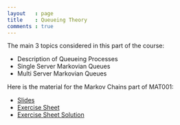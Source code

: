 ```yaml
---
layout   : page
title    : Queueing Theory
comments : true
---
```


The main 3 topics considered in this part of the course:

- Description of Queueing Processes
- Single Server Markovian Queues
- Multi Server Markovian Queues

Here is the material for the Markov Chains part of MAT001:

- [Slides](./Queueing_Theory.pdf)
- [Exercise Sheet](./Queueing_Theory_Exercise_Sheet.pdf)
- [Exercise Sheet Solution](./Queueing_Theory_Exercise_Sheet_Solutions.pdf)
